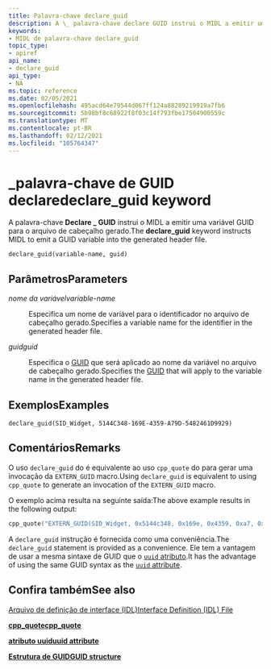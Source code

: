 ```yaml
---
title: Palavra-chave declare_guid
description: A \_ palavra-chave declare GUID instrui o MIDL a emitir uma variável GUID para o arquivo de cabeçalho gerado.
keywords:
- MIDL de palavra-chave declare_guid
topic_type:
- apiref
api_name:
- declare_guid
api_type:
- NA
ms.topic: reference
ms.date: 02/05/2021
ms.openlocfilehash: 495acd64e79544d067ff124a88289219919a7fb6
ms.sourcegitcommit: 5b98bf8c68922f8f03c14f793fbe17504900559c
ms.translationtype: MT
ms.contentlocale: pt-BR
ms.lasthandoff: 02/12/2021
ms.locfileid: "105764347"
---
```

# <a name="declare_guid-keyword"></a><span data-ttu-id="a17bf-104">\_palavra-chave de GUID declare</span><span class="sxs-lookup"><span data-stu-id="a17bf-104">declare\_guid keyword</span></span>

<span data-ttu-id="a17bf-105">A palavra-chave **Declare \_ GUID** instrui o MIDL a emitir uma variável GUID para o arquivo de cabeçalho gerado.</span><span class="sxs-lookup"><span data-stu-id="a17bf-105">The **declare\_guid** keyword instructs MIDL to emit a GUID variable into the generated header file.</span></span>

``` syntax
declare_guid(variable-name, guid)
```

## <a name="parameters"></a><span data-ttu-id="a17bf-106">Parâmetros</span><span class="sxs-lookup"><span data-stu-id="a17bf-106">Parameters</span></span>

<dl> <dt>

<span data-ttu-id="a17bf-107">*nome da variável*</span><span class="sxs-lookup"><span data-stu-id="a17bf-107">*variable-name*</span></span> 
</dt> <dd>

<span data-ttu-id="a17bf-108">Especifica um nome de variável para o identificador no arquivo de cabeçalho gerado.</span><span class="sxs-lookup"><span data-stu-id="a17bf-108">Specifies a variable name for the identifier in the generated header file.</span></span>

</dd> <dt>

<span data-ttu-id="a17bf-109">*guid*</span><span class="sxs-lookup"><span data-stu-id="a17bf-109">*guid*</span></span>
</dt> <dd>

<span data-ttu-id="a17bf-110">Especifica o [GUID](/windows/win32/api/guiddef/ns-guiddef-guid) que será aplicado ao nome da variável no arquivo de cabeçalho gerado.</span><span class="sxs-lookup"><span data-stu-id="a17bf-110">Specifies the [GUID](/windows/win32/api/guiddef/ns-guiddef-guid) that will apply to the variable name in the generated header file.</span></span>

</dd> </dl>

## <a name="examples"></a><span data-ttu-id="a17bf-111">Exemplos</span><span class="sxs-lookup"><span data-stu-id="a17bf-111">Examples</span></span>

``` syntax
declare_guid(SID_Widget, 5144C348-169E-4359-A79D-5482461D9929)  
```

## <a name="remarks"></a><span data-ttu-id="a17bf-112">Comentários</span><span class="sxs-lookup"><span data-stu-id="a17bf-112">Remarks</span></span>

<span data-ttu-id="a17bf-113">O uso `declare_guid` do é equivalente ao uso `cpp_quote` do para gerar uma invocação da `EXTERN_GUID` macro.</span><span class="sxs-lookup"><span data-stu-id="a17bf-113">Using `declare_guid` is equivalent to using `cpp_quote` to generate an invocation of the `EXTERN_GUID` macro.</span></span>

<span data-ttu-id="a17bf-114">O exemplo acima resulta na seguinte saída:</span><span class="sxs-lookup"><span data-stu-id="a17bf-114">The above example results in the following output:</span></span>

```C
cpp_quote("EXTERN_GUID(SID_Widget, 0x5144c348, 0x169e, 0x4359, 0xa7, 0x9d, 0x54, 0x82, 0x46, 0x1d, 0x99, 0x29);")
```

<span data-ttu-id="a17bf-115">A `declare_guid` instrução é fornecida como uma conveniência.</span><span class="sxs-lookup"><span data-stu-id="a17bf-115">The `declare_guid` statement is provided as a convenience.</span></span> <span data-ttu-id="a17bf-116">Ele tem a vantagem de usar a mesma sintaxe de GUID que o [ `uuid` atributo](uuid.md).</span><span class="sxs-lookup"><span data-stu-id="a17bf-116">It has the advantage of using the same GUID syntax as the [`uuid` attribute](uuid.md).</span></span>

## <a name="see-also"></a><span data-ttu-id="a17bf-117">Confira também</span><span class="sxs-lookup"><span data-stu-id="a17bf-117">See also</span></span>

<dl> <dt>

[<span data-ttu-id="a17bf-118">Arquivo de definição de interface (IDL)</span><span class="sxs-lookup"><span data-stu-id="a17bf-118">Interface Definition (IDL) File</span></span>](interface-definition-idl-file.md)
</dt> <dt>

[<span data-ttu-id="a17bf-119">**cpp_quote**</span><span class="sxs-lookup"><span data-stu-id="a17bf-119">**cpp_quote**</span></span>](cpp-quote.md)
</dt> <dt>

[<span data-ttu-id="a17bf-120">**atributo uuid**</span><span class="sxs-lookup"><span data-stu-id="a17bf-120">**uuid attribute**</span></span>](uuid.md)
</dt> <dt>

[<span data-ttu-id="a17bf-121">**Estrutura de GUID**</span><span class="sxs-lookup"><span data-stu-id="a17bf-121">**GUID structure**</span></span>](/windows/win32/api/guiddef/ns-guiddef-guid)
</dt> </dl>
